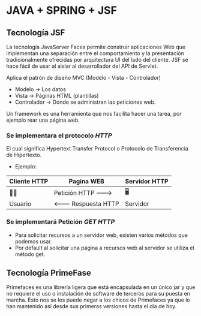 # JAVA + SPRING + JSF

## Tecnología JSF
La tecnología JavaServer Faces permite construir aplicaciones Web que 
implementan una separación entre el comportamiento y la presentación 
tradicionalmente ofrecidas por arquitectura UI del lado del cliente. 
JSF se hace fácil de usar al aislar al desarrollador del API de Servlet.

Aplica el patrón de diseño MVC (Modelo - Vista - Controlador)

- Modelo -> Los datos
- Vista -> Páginas HTML (plantillas)
- Controlador -> Donde se administran las peticiones web.

Un framework es una herramienta que nos facilita hacer una tarea, por 
ejemplo rear una página web.

### Se implementara el protocolo ***HTTP***
El cual significa Hypertext Transfer Protocol o Protocolo de Transferencia 
de Hipertexto.

- Ejemplo:

| Cliente HTTP     | Pagina WEB           | Servidor HTTP      |
|------------------|----------------------|--------------------|
| 	:technologist:  | Petición HTTP --->   | :desktop_computer: |
| Usuario          | <--- Respuesta HTTP  | Servidor           |


### Se implementará Petición ***GET HTTP***
- Para solicitar recursos a un servidor web, existen varios métodos que podemos usar.
- Por default al solicitar una página a recursos web al servidor se utiliza el método
get.

## Tecnología PrimeFase
Primefaces es una librería ligera que está encapsulada en un único jar 
y que no requiere el uso o instalación de software de terceros para su 
puesta en marcha. Esto nos se les puede negar a los chicos de Primefaces 
ya que lo han mantenido así desde sus primeras versiones hasta el día 
de hoy.